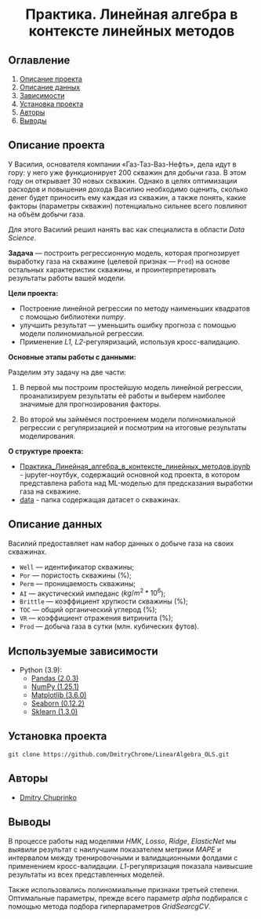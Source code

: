 # <center> **Практика. Линейная алгебра в контексте линейных методов** </center>
## Оглавление
1. [Описание проекта](#Описание-проекта)
2. [Описание данных](#Описание-данных)
3. [Зависимости](#Используемые-зависимости)
4. [Установка проекта](#Установка-проекта)
5. [Авторы](#Авторы)
6. [Выводы](#Выводы)

## Описание проекта
У Василия, основателя компании «Газ-Таз-Ваз-Нефть», дела идут в гору: у него уже функционирует 200 скважин для добычи газа. В этом году он открывает 30 новых скважин. Однако в целях оптимизации расходов и повышения дохода Василию необходимо оценить, сколько денег будет приносить ему каждая из скважин, а также понять, какие факторы (параметры скважин) потенциально сильнее всего повлияют на объём добычи газа.

Для этого Василий решил нанять вас как специалиста в области *Data Science*.

**Задача** — построить регрессионную модель, которая прогнозирует выработку газа на скважине (целевой признак — `Prod`) на основе остальных характеристик скважины, и проинтерпретировать результаты работы вашей модели.

**Цели проекта:**
* Построение линейной регрессии по методу наименьших квадратов с помощью библиотеки *numpy*.
* улучшить результат — уменьшить ошибку прогноза с помощью модели полиномиальной регрессии.
* Применение *L1, L2*-регуляризаций, используя кросс-валидацию.

**Основные этапы работы с данными:**

Разделим эту задачу на две части:

1. В первой мы построим простейшую модель линейной регрессии, проанализируем результаты её работы и выберем наиболее значимые для прогнозирования факторы.

2. Во второй мы займёмся построением модели полиномиальной регрессии с регуляризацией и посмотрим на итоговые результаты моделирования.

**О структуре проекта:**
* [Практика_Линейная_алгебра_в_контексте_линейных_методов.ipynb](./Практика_Линейная_алгебра_в_контексте_линейных_методов.ipynb) - jupyter-ноутбук, содержащий основной код проекта, в котором представлена работа над ML-моделью для предсказания выработки газа на скважине.
* [data](./data/) - папка содержащая датасет о скважинах.

## Описание данных

Василий предоставляет нам набор данных о добыче газа на своих скважинах.

 * `Well` — идентификатор скважины;
 * `Por` — пористость скважины (%);
 * `Perm` — проницаемость скважины;
 * `AI` — акустический импеданс ($kg/m^2 * 10^6$);
 * `Brittle` — коэффициент хрупкости скважины (%);
 * `TOC` — общий органический углерод (%);
 * `VR` — коэффициент отражения витринита (%);
 * `Prod` — добыча газа в сутки (млн. кубических футов).

## Используемые зависимости
* Python (3.9):
    * [Pandas (2.0.3)](https://pandas.pydata.org)
    * [NumPy (1.25.1)](https://numpy.org/)
    * [Matplotlib (3.6.0)](https://matplotlib.org/)
    * [Seaborn (0.12.2)](http://seaborn.pydata.org/index.html)
    * [Sklearn (1.3.0)](https://scikit-learn.org/stable/)

## Установка проекта

```
git clone https://github.com/DmitryChrome/LinearAlgebra_OLS.git
```

## Авторы

* [Dmitry Chuprinko](https://t.me/Dmitry_Chuprinko)

## Выводы

В процессе работы над моделями *НМК*, *Losso*, *Ridge*, *ElasticNet* мы выявили результат с наилучшим показателем метрики *MAPE* и интервалом между тренировочными и валидационными фолдами с применением кросс-валидации. *L1*-регуляризация показала наивысшие результаты из всех представленных моделей.

Также использовались полиномиальные признаки третьей степени. Оптимальные параметры, прежде всего параметр *alpha* подбирался с помощью метода подбора гиперпараметров *GridSearcgCV*.